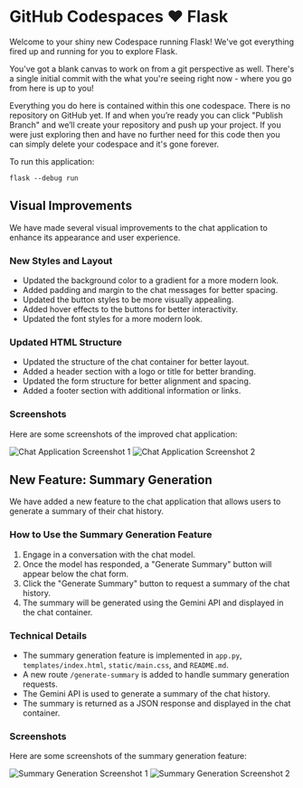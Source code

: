 # GitHub Codespaces ♥️ Flask

Welcome to your shiny new Codespace running Flask! We've got everything fired up and running for you to explore Flask.

You've got a blank canvas to work on from a git perspective as well. There's a single initial commit with the what you're seeing right now - where you go from here is up to you!

Everything you do here is contained within this one codespace. There is no repository on GitHub yet. If and when you’re ready you can click "Publish Branch" and we’ll create your repository and push up your project. If you were just exploring then and have no further need for this code then you can simply delete your codespace and it's gone forever.

To run this application:

```
flask --debug run
```

## Visual Improvements

We have made several visual improvements to the chat application to enhance its appearance and user experience.

### New Styles and Layout

- Updated the background color to a gradient for a more modern look.
- Added padding and margin to the chat messages for better spacing.
- Updated the button styles to be more visually appealing.
- Added hover effects to the buttons for better interactivity.
- Updated the font styles for a more modern look.

### Updated HTML Structure

- Updated the structure of the chat container for better layout.
- Added a header section with a logo or title for better branding.
- Updated the form structure for better alignment and spacing.
- Added a footer section with additional information or links.

### Screenshots

Here are some screenshots of the improved chat application:

![Chat Application Screenshot 1](screenshots/screenshot1.png)
![Chat Application Screenshot 2](screenshots/screenshot2.png)

## New Feature: Summary Generation

We have added a new feature to the chat application that allows users to generate a summary of their chat history.

### How to Use the Summary Generation Feature

1. Engage in a conversation with the chat model.
2. Once the model has responded, a "Generate Summary" button will appear below the chat form.
3. Click the "Generate Summary" button to request a summary of the chat history.
4. The summary will be generated using the Gemini API and displayed in the chat container.

### Technical Details

- The summary generation feature is implemented in `app.py`, `templates/index.html`, `static/main.css`, and `README.md`.
- A new route `/generate-summary` is added to handle summary generation requests.
- The Gemini API is used to generate a summary of the chat history.
- The summary is returned as a JSON response and displayed in the chat container.

### Screenshots

Here are some screenshots of the summary generation feature:

![Summary Generation Screenshot 1](screenshots/summary_screenshot1.png)
![Summary Generation Screenshot 2](screenshots/summary_screenshot2.png)
